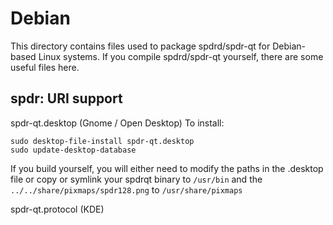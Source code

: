 
Debian
====================
This directory contains files used to package spdrd/spdr-qt
for Debian-based Linux systems. If you compile spdrd/spdr-qt yourself, there are some useful files here.

## spdr: URI support ##


spdr-qt.desktop  (Gnome / Open Desktop)
To install:

	sudo desktop-file-install spdr-qt.desktop
	sudo update-desktop-database

If you build yourself, you will either need to modify the paths in
the .desktop file or copy or symlink your spdrqt binary to `/usr/bin`
and the `../../share/pixmaps/spdr128.png` to `/usr/share/pixmaps`

spdr-qt.protocol (KDE)

